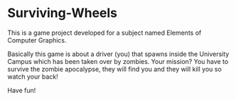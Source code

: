# Surviving-Wheels


This is a game project developed for a subject named Elements of Computer Graphics.

Basically this game is about a driver (you) that spawns inside the University Campus which has been taken over by zombies.
Your mission? 
You have to survive the zombie apocalypse, they will find you and they will kill you so watch your back!

Have fun!
